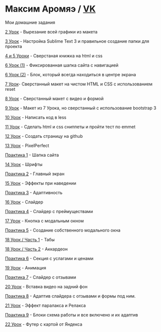 

# Максим Аромяэ / [VK](https://vk.com/m.aromae)
Мои домашние задания


[2 Урок](https://github.com/makcarom/makcarom.github.io/tree/master/lesson_02) - Вырезание всей графики из макета


[3 Урок](https://github.com/makcarom/makcarom.github.io/tree/master/lessons_03) - Настройка Sublime Text 3 и правильное создание папки для проекта


[4 и 5 Уроки](makcarom.github.io/lessons_04_05) - Сверстаная книжка на html и css


[6 Урок (1)](makcarom.github.io/lesson_06.1) - Фиксированная шапка сайта с навигацией


[6 Урок (2)](makcarom.github.io/lesson_06.2) - Блок, который всегда находиться в центре экрана


[7 Урок](makcarom.github.io/lesson_07)- Сверстанный макет на чистом HTML и CSS с использованием reset


[8 Урок](makcarom.github.io/lesson_08) - Сверстанный макет с видео и формой


[9 Урок](makcarom.github.io/lesson_09) - Макет из 7 Урока, но сверстанный с использование bootstrap 3


[10 Урок](https://github.com/makcarom/makcarom.github.io/tree/master/lesson_10) - Написать код в less


[11 Урок](https://github.com/makcarom/makcarom.github.io/tree/master/lesson_11) - Сделать html и css сниппеты и пройти тест по emmet


[12 Урок](#) - Создать страницу на github


[13 Урок](makcarom.github.io/lesson_13) - PixelPerfect


[Практика 1](makcarom.github.io/lesson_14) - Шапка сайта


[14 Урок](makcarom.github.io/lesson_14.1) - Шрифты


[Практика 2](makcarom.github.io/lesson_15) - Главный экран


[15 Урок](makcarom.github.io/lesson_15.1) - Эффекты при наведении


[Практика 3](makcarom.github.io/lesson_16) - Адаптивность


[16 Урок](makcarom.github.io/lesson_16.1) - Слайдер


[Практика 4](makcarom.github.io/lesson_17) - Слайдер с преймуществами


[17 Урок](makcarom.github.io/lesson_17.1) - Кнопка с модальным окном


[Практика 5](makcarom.github.io/lesson_18) - Создание собственного модального окна


[18 Урок / Часть 1](makcarom.github.io/lesson_18.2) - Табы


[18 Урок / Часть 2](makcarom.github.io/lesson_18.1) - Аккардеон



[Практика 6](makcarom.github.io/lesson_19) - Секция с услагами и ценами


[19 Урок](makcarom.github.io/lesson_19.1) - Анимация


[Практика 7](makcarom.github.io/lesson_20) - Слайдер с отзывами


[20 Урок](makcarom.github.io/lesson_20.1) - Вставка видео на задний фон


[Практика 8](makcarom.github.io/lesson_21) - Адаптив слайдера с отзывами и формы под ним.


[21 Урок](makcarom.github.io/lesson_21.1) - Эффект паралакса и Релакса


[Практика 9](makcarom.github.io/lesson_22) - Блоки схема работы и все включено и их адаптив


[22 Урок](makcarom.github.io/lesson_22.1) - Футер с картой от Яндекса
